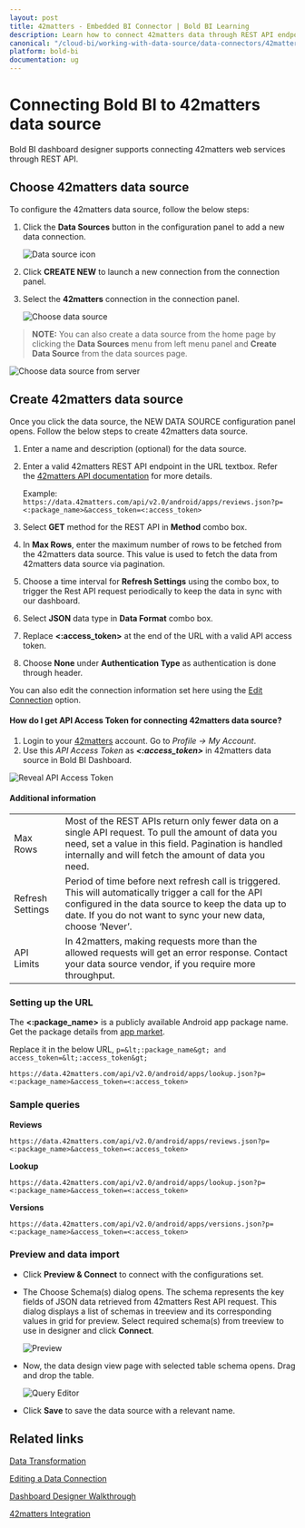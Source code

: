```yaml
---
layout: post
title: 42matters - Embedded BI Connector | Bold BI Learning
description: Learn how to connect 42matters data through REST API endpoint with Bold BI Embedded and create data source for dashboard configuration.
canonical: "/cloud-bi/working-with-data-source/data-connectors/42matters/"
platform: bold-bi
documentation: ug
---
```


# Connecting Bold BI to 42matters data source
Bold BI dashboard designer supports connecting 42matters web services through REST API. 

## Choose 42matters data source
To configure the 42matters data source, follow the below steps:
1. Click the **Data Sources** button in the configuration panel to add a new data connection.

   ![Data source icon](/static/assets/embedded/working-with-datasource/data-connectors/images/42matters/DataSourcesIcon.png)

2. Click **CREATE NEW** to launch a new connection from the connection panel.
3. Select the **42matters** connection in the connection panel.

   ![Choose data source](/static/assets/embedded/working-with-datasource/data-connectors/images/42matters/ChooseDS.png)

> **NOTE:**  You can also create a data source from the home page by clicking the **Data Sources** menu from left menu panel and **Create Data Source** from the data sources page.

   ![Choose data source from server](/static/assets/embedded/working-with-datasource/data-connectors/images/42matters/ChooseDS_server.png)

## Create 42matters data source
Once you click the data source, the NEW DATA SOURCE configuration panel opens. Follow the below steps to create 42matters data source.
1. Enter a name and description (optional) for the data source.
2. Enter a valid 42matters REST API endpoint in the URL textbox. Refer the [42matters API documentation](https://42matters.com/docs/overview) for more details.

    Example: `https://data.42matters.com/api/v2.0/android/apps/reviews.json?p=<:package_name>&access_token=<:access_token>`

3. Select **GET** method for the REST API in **Method** combo box.
4. In **Max Rows**, enter the maximum number of rows to be fetched from the 42matters data source. This value is used to fetch the data from 42matters data source via pagination.
5. Choose a time interval for **Refresh Settings** using the combo box, to trigger the Rest API request periodically to keep the data in sync with our dashboard.  
6. Select **JSON** data type in **Data Format** combo box.
7. Replace **&lt;:access_token&gt;** at the end of the URL with a valid API access token.
8. Choose **None** under **Authentication Type** as authentication is done through header.

You can also edit the connection information set here using the [Edit Connection](/embedded-bi/working-with-data-source/editing-a-data-connection/) option.

#### How do I get API Access Token for connecting 42matters data source?
1. Login to your [42matters](https://42matters.com/launchpad) account. Go to *Profile -> My Account*.
2. Use this *API Access Token* as ***&lt;:access_token&gt;*** in 42matters data source in Bold BI Dashboard.

![Reveal API Access Token](/static/assets/embedded/working-with-datasource/data-connectors/images/42matters/APIAccessToken.png)

#### Additional information
<table width="600">
<tr>
<td>
Max Rows
</td>
<td>
Most of the REST APIs return only fewer data on a single API request. To pull the amount of data you need, set a value in this field.  
Pagination is handled internally and will fetch the amount of data you need.
</td>
</tr>
<tr>
<td>
Refresh Settings
</td>
<td>
Period of time before next refresh call is triggered. This will automatically trigger a call for the API configured in the data source to keep the data up to date. If you do not want to sync your new data, choose ‘Never’.
</td>
</tr>
<tr>
<td>
API Limits
</td>
<td>
In 42matters, making requests more than the allowed requests will get an error response. Contact your data source vendor, if you require more throughput.
</td>
</tr>
</table>

### Setting up the URL

The **&lt;:package_name&gt;** is a publicly available Android app package name. Get the package details from [app market](https://42matters.com/app-market-explorer/android/?view=filter).

Replace it in the below URL, `p=&lt;:package_name&gt; and access_token=&lt;:access_token&gt;`

`https://data.42matters.com/api/v2.0/android/apps/lookup.json?p=<:package_name>&access_token=<:access_token>`

### Sample queries 

**Reviews** 

`https://data.42matters.com/api/v2.0/android/apps/reviews.json?p=<:package_name>&access_token=<:access_token>`

**Lookup** 
 
`https://data.42matters.com/api/v2.0/android/apps/lookup.json?p=<:package_name>&access_token=<:access_token>`

**Versions** 
 
`https://data.42matters.com/api/v2.0/android/apps/versions.json?p=<:package_name>&access_token=<:access_token>`

### Preview and data import
* Click **Preview & Connect** to connect with the configurations set.
* The Choose Schema(s) dialog opens. The schema represents the key fields of JSON data retrieved from 42matters Rest API request. This dialog displays a list of schemas in treeview and its corresponding values in grid for preview. Select required schema(s) from treeview to use in designer and click **Connect**.

   ![Preview](/static/assets/embedded/working-with-datasource/data-connectors/images/42matters/Preview.png)

* Now, the data design view page with selected table schema opens. Drag and drop the table.

   ![Query Editor](/static/assets/embedded/working-with-datasource/data-connectors/images/42matters/QueryEditor.png)

* Click **Save** to save the data source with a relevant name.

## Related links
[Data Transformation](/embedded-bi/working-with-data-source/transforming-data/joining-table/)

[Editing a Data Connection](/embedded-bi/working-with-data-source/editing-a-data-connection/)   

[Dashboard Designer Walkthrough](/embedded-bi/getting-started/bold-bi-walk-through/)

[42matters Integration](https://www.boldbi.com/integrations/42matters?utm_source=syncfusion&utm_medium=documentation&utm_campaign=boldbi42mattersintegration)